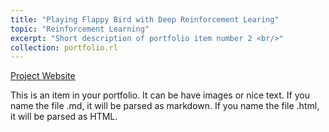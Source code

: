 ```yaml
---
title: "Playing Flappy Bird with Deep Reinforcement Learing"
topic: "Reinforcement Learning"
excerpt: "Short description of portfolio item number 2 <br/>"
collection: portfolio.rl
---
```


[Project Website](https://netopedro.github.io/DeepReinforcementLearningFlappyBird)

This is an item in your portfolio. It can be have images or nice text. If you name the file .md, it will be parsed as markdown. If you name the file .html, it will be parsed as HTML. 
